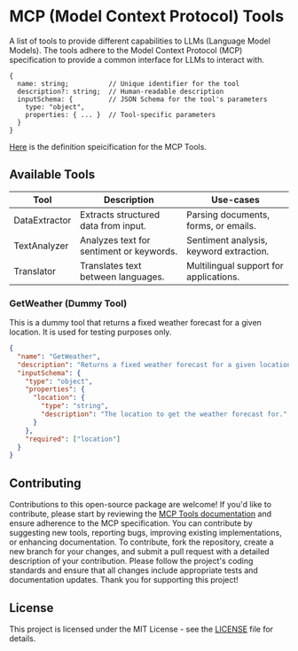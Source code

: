 # MCP (Model Context Protocol) Tools

A list of tools to provide different capabilities to LLMs (Language Model Models).
The tools adhere to the Model Context Protocol (MCP) specification to provide a common interface for LLMs to interact with.

```
{
  name: string;          // Unique identifier for the tool
  description?: string;  // Human-readable description
  inputSchema: {         // JSON Schema for the tool's parameters
    type: "object",
    properties: { ... }  // Tool-specific parameters
  }
}
```

[Here](https://modelcontextprotocol.io/docs/concepts/tools#tool-definition-structure) is the definition speicification for the MCP Tools.

## Available Tools

| Tool          | Description                              | Use-cases                               |
|---------------|------------------------------------------|-----------------------------------------|
| DataExtractor | Extracts structured data from input.     | Parsing documents, forms, or emails.    |
| TextAnalyzer  | Analyzes text for sentiment or keywords. | Sentiment analysis, keyword extraction. |
| Translator    | Translates text between languages.       | Multilingual support for applications.  |

### GetWeather (Dummy Tool)

This is a dummy tool that returns a fixed weather forecast for a given location.
It is used for testing purposes only.

```json
{
  "name": "GetWeather",
  "description": "Returns a fixed weather forecast for a given location.",
  "inputSchema": {
    "type": "object",
    "properties": {
      "location": {
        "type": "string",
        "description": "The location to get the weather forecast for."
      }
    },
    "required": ["location"]
  }
}
```

## Contributing
Contributions to this open-source package are welcome! If you'd like to contribute, please start by reviewing
the [MCP Tools documentation](https://modelcontextprotocol.io/docs/concepts/tools#tool-definition-structure) and ensure
adherence to the MCP specification. You can contribute by suggesting new tools, reporting bugs, improving existing
implementations, or enhancing documentation. To contribute, fork the repository, create a new branch for your changes,
and submit a pull request with a detailed description of your contribution. Please follow the project's coding standards
and ensure that all changes include appropriate tests and documentation updates. Thank you for supporting this project!

## License
This project is licensed under the MIT License - see the [LICENSE](LICENSE) file for details.
